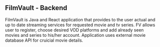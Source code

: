<h2>FilmVault - Backend</h2>
<p>FilmVault is Java and React application that provides to the user actual and up to date streaming services for requested movie and tv series. FV allows user to register, choose desired VOD platforms and add already seen movies and series to his/her account. Application uses external movie database API for cruicial movie details.</p>
